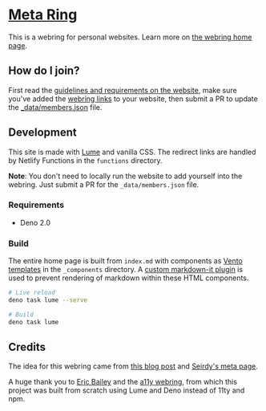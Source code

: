 # [Meta Ring](https://meta-ring.hedy.dev/)

This is a webring for personal websites. Learn more on [the webring home
page](https://meta-ring.hedy.dev/).

## How do I join?

First read the [guidelines and requirements on the
website](https://meta-ring-hedy.dev/), make sure you've added the
[webring links](https://meta-ring.hedy.dev/#webring-code) to your website, then
submit a PR to update the [_data/members.json](_data/members.json) file.

## Development

This site is made with [Lume](https://lume.land/) and vanilla CSS. The redirect
links are handled by Netlify Functions in the `functions` directory.

**Note**: You don't need to locally run the website to add yourself into the
webring. Just submit a PR for the `_data/members.json` file.

### Requirements

- Deno 2.0

### Build

The entire home page is built from `index.md` with components as [Vento
templates](https://vento.js.org/) in the `_components` directory. A [custom
markdown-it plugin](passthrough.js) is used to prevent rendering of markdown
within these HTML components.

```sh
# Live reload
deno task lume --serve

# Build
deno task lume
```

## Credits

The idea for this webring came from [this blog
post](https://home.hedy.dev/posts/meta-pages) and [Seirdy's meta
page](https://seirdy.one/meta/).

A huge thank you to [Eric Bailey](https://ericwbailey.website/) and the [a11y
webring](https://a11y-webring.club), from which this project was built from
scratch using Lume and Deno instead of 11ty and npm.
